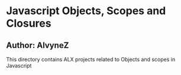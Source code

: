 # Javascript Objects, Scopes and Closures
## Author: AlvyneZ
This directory contains ALX projects related to Objects and scopes in Javascript
